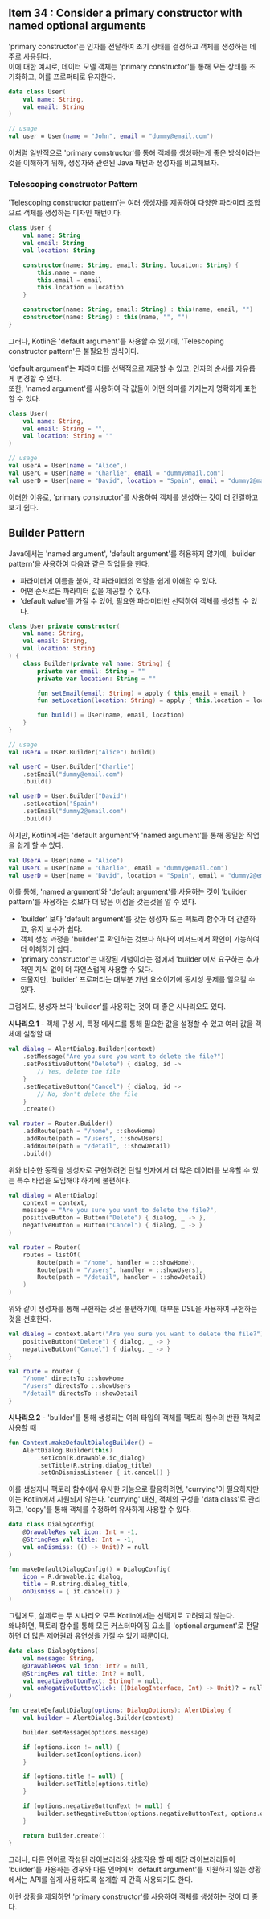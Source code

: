 
## Item 34 : Consider a primary constructor with named optional arguments

'primary constructor'는 인자를 전달하여 초기 상태를 결정하고 객체를 생성하는 데 주로 사용된다.  
이에 대한 예시로, 데이터 모델 객체는 'primary constructor'를 통해 모든 상태를 초기화하고, 이를 프로퍼티로 유지한다.

```kotlin
data class User(
    val name: String,
    val email: String
)

// usage
val user = User(name = "John", email = "dummy@email.com")
```

이처럼 일반적으로 'primary constructor'를 통해 객체를 생성하는게 좋은 방식이라는 것을 이해하기 위해, 생성자와 관련된 Java 패턴과 생성자를 비교해보자.

### Telescoping constructor Pattern

'Telescoping constructor pattern'는 여러 생성자를 제공하여 다양한 파라미터 조합으로 객체를 생성하는 디자인 패턴이다.

```kotlin
class User {
    val name: String
    val email: String
    val location: String

    constructor(name: String, email: String, location: String) {
        this.name = name
        this.email = email
        this.location = location
    }

    constructor(name: String, email: String) : this(name, email, "")
    constructor(name: String) : this(name, "", "")
}
```

그러나, Kotlin은 'default argument'를 사용할 수 있기에, 'Telescoping constructor pattern'은 불필요한 방식이다.

'default argument'는 파라미터를 선택적으로 제공할 수 있고, 인자의 순서를 자유롭게 변경할 수 있다.  
또한, 'named argument'를 사용하여 각 값들이 어떤 의미를 가지는지 명확하게 표현할 수 있다.

```kotlin
class User(
    val name: String,
    val email: String = "",
    val location: String = ""
)

// usage
val userA = User(name = "Alice",)
val userC = User(name = "Charlie", email = "dummy@mail.com")
val userD = User(name = "David", location = "Spain", email = "dummy2@mail.com") 
```

이러한 이유로, 'primary constructor'를 사용하여 객체를 생성하는 것이 더 간결하고 보기 쉽다.

## Builder Pattern

Java에서는 'named argument', 'default argument'를 허용하지 않기에, 'builder pattern'을 사용하여 다음과 같은 작업들을 한다.

- 파라미터에 이름을 붙여, 각 파라미터의 역할을 쉽게 이해할 수 있다.
- 어떤 순서로든 파라미터 값을 제공할 수 있다.
- 'default value'를 가질 수 있어, 필요한 파라미터만 선택하여 객체를 생성할 수 있다.

```kotlin
class User private constructor(
    val name: String,
    val email: String,
    val location: String
) {
    class Builder(private val name: String) {
        private var email: String = ""
        private var location: String = ""

        fun setEmail(email: String) = apply { this.email = email }
        fun setLocation(location: String) = apply { this.location = location }

        fun build() = User(name, email, location)
    }
}

// usage
val userA = User.Builder("Alice").build()

val userC = User.Builder("Charlie")
    .setEmail("dummy@email.com")
    .build()

val userD = User.Builder("David")
    .setLocation("Spain")
    .setEmail("dummy2@email.com")
    .build()
```

하지만, Kotlin에서는 'default argument'와 'named argument'를 통해 동일한 작업을 쉽게 할 수 있다.

```kotlin
val UserA = User(name = "Alice")
val UserC = User(name = "Charlie", email = "dummy@email.com")
val userD = User(name = "David", location = "Spain", email = "dummy2@email.com")
```

이를 통해, 'named argument'와 'default argument'를 사용하는 것이 'builder pattern'를 사용하는 것보다 더 많은 이점을 갖는것을 알 수 있다.

- 'builder' 보다 'default argument'를 갖는 생성자 또는 팩토리 함수가 더 간결하고, 유지 보수가 쉽다.
- 객체 생성 과정을 'builder'로 확인하는 것보다 하나의 메서드에서 확인이 가능하여 더 이해하기 쉽다.
- 'primary constructor'는 내장된 개념이라는 점에서 'builder'에서 요구하는 추가적인 지식 없이 더 자연스럽게 사용할 수 있다.
- 드물지만, 'builder' 프로퍼티는 대부분 가변 요소이기에 동시성 문제를 일으킬 수 있다.

그럼에도, 생성자 보다 'builder'를 사용하는 것이 더 좋은 시나리오도 있다.

**시나리오 1** - 객체 구성 시, 특정 메서드를 통해 필요한 값을 설정할 수 있고 여러 값을 객체에 설정할 때

```kotlin
val dialog = AlertDialog.Builder(context)
    .setMessage("Are you sure you want to delete the file?")
    .setPositiveButton("Delete") { dialog, id ->
        // Yes, delete the file
    }
    .setNegativeButton("Cancel") { dialog, id ->
        // No, don't delete the file
    }
    .create()

val router = Router.Builder()
    .addRoute(path = "/home", ::showHome)
    .addRoute(path = "/users", ::showUsers)
    .addRoute(path = "/detail", ::showDetail)
    .build()
```

위와 비슷한 동작을 생성자로 구현하려면 단일 인자에서 더 많은 데이터를 보유할 수 있는 특수 타입을 도입해야 하기에 불편하다.

```kotlin
val dialog = AlertDialog(
    context = context,
    message = "Are you sure you want to delete the file?",
    positiveButton = Button("Delete") { dialog, _ -> },
    negativeButton = Button("Cancel") { dialog, _ -> }
)

val router = Router(
    routes = listOf(
        Route(path = "/home", handler = ::showHome),
        Route(path = "/users", handler = ::showUsers),
        Route(path = "/detail", handler = ::showDetail)
    )
)
```

위와 같이 생성자를 통해 구현하는 것은 불편하기에, 대부분 DSL을 사용하여 구현하는 것을 선호한다.

```kotlin
val dialog = context.alert("Are you sure you want to delete the file?") {
    positiveButton("Delete") { dialog, _ -> }
    negativeButton("Cancel") { dialog, _ -> }
}

val route = router {
    "/home" directsTo ::showHome
    "/users" directsTo ::showUsers
    "/detail" directsTo ::showDetail
}
```

**시나리오 2** - 'builder'를 통해 생성되는 여러 타입의 객체를 팩토리 함수의 반환 객체로 사용할 때

```kotlin
fun Context.makeDefaultDialogBuilder() =
    AlertDialog.Builder(this)
        .setIcon(R.drawable.ic_dialog)
        .setTitle(R.string.dialog_title)
        .setOnDismissListener { it.cancel() }
```

이를 생성자나 팩토리 함수에서 유사한 기능으로 활용하려면, 'currying'이 필요하지만 이는 Kotlin에서 지원되지 않는다.
'currying' 대신, 객체의 구성을 'data class'로 관리하고, 'copy'를 통해 객체를 수정하여 유사하게 사용할 수 있다.

```kotlin
data class DialogConfig(
    @DrawableRes val icon: Int = -1,
    @StringRes val title: Int = -1,
    val onDismiss: (() -> Unit)? = null
)

fun makeDefaultDialogConfig() = DialogConfig(
    icon = R.drawable.ic_dialog,
    title = R.string.dialog_title,
    onDismiss = { it.cancel() }
)
```

그럼에도, 실제로는 두 시나리오 모두 Kotlin에서는 선택지로 고려되지 않는다.  
왜냐하면, 팩토리 함수를 통해 모든 커스터마이징 요소를 'optional argument'로 전달하면 더 많은 제어권과 유연성을 가질 수 있기 때문이다.

```kotlin
data class DialogOptions(
    val message: String,
    @DrawableRes val icon: Int? = null,
    @StringRes val title: Int? = null,
    val negativeButtonText: String? = null,
    val onNegativeButtonClick: ((DialogInterface, Int) -> Unit)? = null,
)

fun createDefaultDialog(options: DialogOptions): AlertDialog {
    val builder = AlertDialog.Builder(context)

    builder.setMessage(options.message)

    if (options.icon != null) {
        builder.setIcon(options.icon)
    }

    if (options.title != null) {
        builder.setTitle(options.title)
    }

    if (options.negativeButtonText != null) {
        builder.setNegativeButton(options.negativeButtonText, options.onNegativeButtonClick)
    }

    return builder.create()
}
```

그러나, 다른 언어로 작성된 라이브러리와 상호작용 할 때 해당 라이브러리들이 'builder'를 사용하는 경우와
다른 언어에서 'default argument'를 지원하지 않는 상황에서는 API를 쉽게 사용하도록 설계할 때 간혹 사용되기도 한다.

이런 상황을 제외하면 'primary constructor'를 사용하여 객체를 생성하는 것이 더 좋다.
